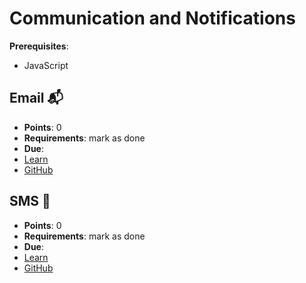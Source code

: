 # Communication and Notifications

**Prerequisites**:
- JavaScript

<!-- TODO: overview -->

## Email 📬
- **Points**: 0 
- **Requirements**: mark as done
- **Due**:
- [Learn](https://learn.firstdraft.com/lessons/301-email)
- [GitHub](https://github.com/DPI-WE/email)

<!-- TODO: twilio sms lesson -->
## SMS 📱
- **Points**: 0 
- **Requirements**: mark as done
- **Due**:
- [Learn](https://learn.firstdraft.com/lessons/144-sending-emails-and-texts)
- [GitHub](https://github.com/appdev-lessons/sending-emails-and-texts)
